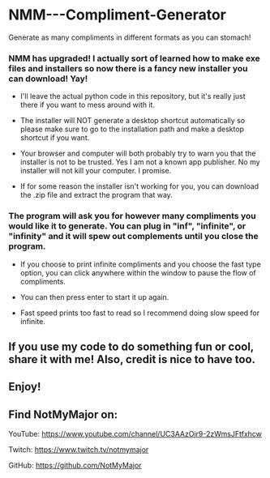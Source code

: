 # NMM---Compliment-Generator
Generate as many compliments in different formats as you can stomach!

### NMM has upgraded! I actually sort of learned how to make exe files and installers so now there is a fancy new installer you can download! Yay!

- I'll leave the actual python code in this repository, but it's really just there if you want to mess around with it.

- The installer will NOT generate a desktop shortcut automatically so please make sure to go to the installation path and make a desktop shortcut if you want.

- Your browser and computer will both probably try to warn you that the installer is not to be trusted. Yes I am not a known app publisher. No my installer will not kill your computer. I promise.

- If for some reason the installer isn't working for you, you can download the .zip file and extract the program that way.

### The program will ask you for however many compliments you would like it to generate. You can plug in "inf", "infinite", or "infinity" and it will spew out complements until you close the program. 

- If you choose to print infinite compliments and you choose the fast type option, you can click anywhere within the window to pause the flow of compliments. 

- You can then press enter to start it up again. 

- Fast speed prints too fast to read so I recommend doing slow speed for infinite.

## If you use my code to do something fun or cool, share it with me! Also, credit is nice to have too.
## Enjoy!

## Find NotMyMajor on:

YouTube: https://www.youtube.com/channel/UC3AAzOir9-2zWmsJFtfxhcw

Twitch: https://www.twitch.tv/notmymajor

GitHub: https://github.com/NotMyMajor
